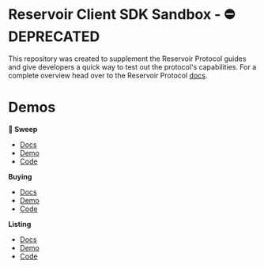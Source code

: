 # Reservoir Client SDK Sandbox - ⛔️ DEPRECATED



This repository was created to supplement the Reservoir Protocol guides and give developers a quick way to test out the protocol's capabilities. For a complete overview head over to the Reservoir Protocol [docs](https://docs.reservoir.tools/).

# Demos

**🧹 Sweep**

- [Docs](https://docs.reservoir.tools/docs/sweeping)
- [Demo](https://githubbox.com/reservoirprotocol/sandbox/tree/main/sweep)
- [Code](https://github.com/reservoirprotocol/sandbox/tree/main/sweep)

**Buying**

- [Docs](https://docs.reservoir.tools/docs/buying)
- [Demo](https://githubbox.com/reservoirprotocol/sandbox/tree/main/buying)
- [Code](https://github.com/reservoirprotocol/sandbox/tree/main/buying)

**Listing**

- [Docs](https://docs.reservoir.tools/docs/listing)
- [Demo](https://githubbox.com/reservoirprotocol/sandbox/tree/main/listing)
- [Code](https://github.com/reservoirprotocol/sandbox/tree/main/listing)
